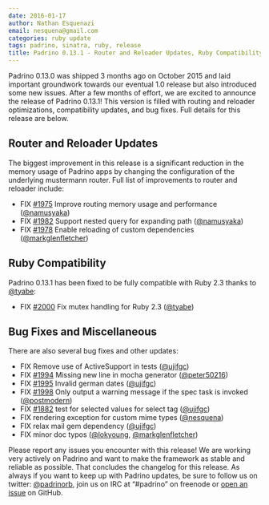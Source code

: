 ```yaml
---
date: 2016-01-17
author: Nathan Esquenazi
email: nesquena@gmail.com
categories: ruby update
tags: padrino, sinatra, ruby, release
title: Padrino 0.13.1 - Router and Reloader Updates, Ruby Compatibility, and Bug Fixes
---
```


Padrino 0.13.0 was shipped 3 months ago on October 2015 and laid important groundwork towards our eventual 1.0 release but also introduced some new issues. After a few months of effort, we are excited to announce the release of Padrino 0.13.1! This version is filled with routing and reloader optimizations, compatibility updates, and bug fixes. Full details for this release are below.

## Router and Reloader Updates

The biggest improvement in this release is a significant reduction in the memory usage of Padrino apps by changing the configuration of the underlying mustermann router. Full list of improvements to router and reloader include:

- FIX [#1975](https://github.com/padrino/padrino-framework/issues/1975) Improve routing memory usage and performance ([@namusyaka](https://github.com/namusyaka))
- FIX [#1982](https://github.com/padrino/padrino-framework/issues/1982) Support nested query for expanding path ([@namusyaka](https://github.com/namusyaka))
- FIX [#1978](https://github.com/padrino/padrino-framework/issues/1978) Enable reloading of custom dependencies ([@markglenfletcher](https://github.com/markglenfletcher))

## Ruby Compatibility

Padrino 0.13.1 has been fixed to be fully compatible with Ruby 2.3 thanks to [@tyabe](https://github.com/tyabe):

- FIX [#2000](https://github.com/padrino/padrino-framework/issues/2000) Fix mutex handling for Ruby 2.3 ([@tyabe](https://github.com/tyabe))

## Bug Fixes and Miscellaneous

There are also several bug fixes and other updates:

- FIX Remove use of ActiveSupport in tests ([@ujifgc](https://github.com/ujifgc))
- FIX [#1994](https://github.com/padrino/padrino-framework/issues/1994) Missing new line in mocha generator ([@peter50216](https://github.com/peter50216))
- FIX [#1995](https://github.com/padrino/padrino-framework/issues/1995) Invalid german dates ([@ujifgc](https://github.com/ujifgc))
- FIX [#1998](https://github.com/padrino/padrino-framework/issues/1998) Only output a warning message if the spec task is invoked ([@postmodern](https://github.com/postmodern))
- FIX [#1882](https://github.com/padrino/padrino-framework/issues/1882) test for selected values for select tag ([@ujifgc](https://github.com/ujifgc))
- FIX rendering exception for custom mime types ([@nesquena](https://github.com/nesquena))
- FIX relax mail gem dependency ([@ujifgc](https://github.com/ujifgc))
- FIX minor doc typos ([@lokyoung](https://github.com/lokyoung), [@markglenfletcher](https://github.com/markglenfletcher))

Please report any issues you encounter with this release! We are working very actively on Padrino and want to make the framework as stable and reliable as possible. That concludes the changelog for this release. As always if you want to keep up with Padrino updates, be sure to follow us on twitter: [@padrinorb](http://twitter.com/#!/padrinorb), join us on IRC at “#padrino” on freenode or [open an issue](https://github.com/padrino/padrino-framework/issues) on GitHub.
